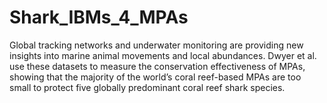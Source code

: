 # Shark_IBMs_4_MPAs
Global tracking networks and underwater monitoring are providing new insights into marine animal movements and local abundances. Dwyer et al. use these datasets to measure the conservation effectiveness of MPAs, showing that the majority of the world’s coral reef-based MPAs are too small to protect five globally predominant coral reef shark species.
